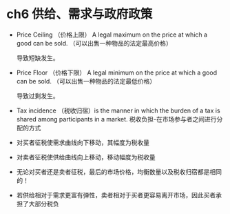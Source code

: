 # ch6 供给、需求与政府政策
- Price Ceiling （价格上限）
  A legal maximum on the price at which a good can be sold. （可以出售一种物品的法定最高价格）

  导致短缺发生。

- Price Floor （价格下限）
  A legal minimum on the price at which a good can be sold. （可以出售一种物品的法定最低价格） 

  导致过剩发生。

- Tax incidence （税收归宿）is the manner in which the burden of a tax is shared among participants in a market.                       税收负担-在市场参与者之间进行分配的方式

- 对买者征税使需求曲线向下移动，其幅度为税收量 

- 对卖者征税使供给曲线向上移动，移动幅度为税收量

- 无论对买者还是卖者征税，最后的市场价格，均衡数量以及税收归宿都是相同的！

- 若供给相对于需求更富有弹性，卖者相对于买者更容易离开市场，因此买者承担了大部分税负

